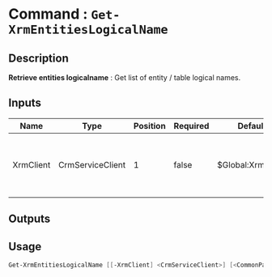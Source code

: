 ﻿# Command : `Get-XrmEntitiesLogicalName` 

## Description

**Retrieve entities logicalname** : Get list of entity / table logical names.

## Inputs

Name|Type|Position|Required|Default|Description
----|----|--------|--------|-------|-----------
XrmClient|CrmServiceClient|1|false|$Global:XrmClient|Xrm connector initialized to target instance. Use latest one by default. (CrmServiceClient)

## Outputs

## Usage

```Powershell 
Get-XrmEntitiesLogicalName [[-XrmClient] <CrmServiceClient>] [<CommonParameters>]
``` 


